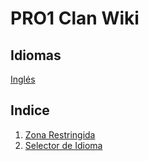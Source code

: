 # PRO1 Clan Wiki

## Idiomas
[Inglés](../en/PROClan.md)

## Indice

1. [Zona Restringida](./ZonaRestringida.md)
2. [Selector de Idioma](../README.md)
